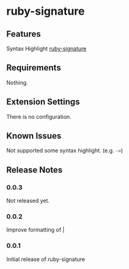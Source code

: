 # ruby-signature

## Features

Syntax Highlight [ruby-signature](https://github.com/ruby/ruby-signature)

## Requirements

Nothing.

## Extension Settings

There is no configuration.

## Known Issues

Not supported some syntax highlight. (e.g. `->`)

## Release Notes

### 0.0.3

Not released yet.

### 0.0.2

Improve formatting of |

### 0.0.1

Initial release of ruby-signature
